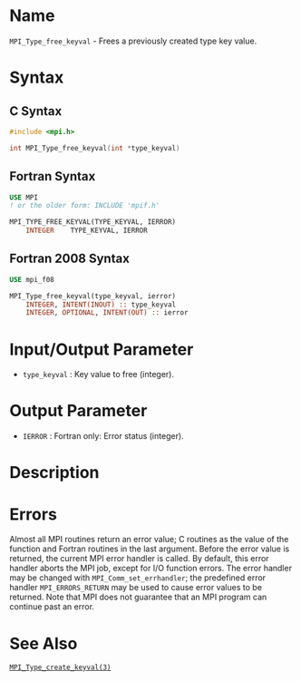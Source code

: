 # Name

`MPI_Type_free_keyval` - Frees a previously created type key value.

# Syntax

## C Syntax

```c
#include <mpi.h>

int MPI_Type_free_keyval(int *type_keyval)
```

## Fortran Syntax

```fortran
USE MPI
! or the older form: INCLUDE 'mpif.h'

MPI_TYPE_FREE_KEYVAL(TYPE_KEYVAL, IERROR)
    INTEGER    TYPE_KEYVAL, IERROR 
```

## Fortran 2008 Syntax

```fortran
USE mpi_f08

MPI_Type_free_keyval(type_keyval, ierror)
    INTEGER, INTENT(INOUT) :: type_keyval
    INTEGER, OPTIONAL, INTENT(OUT) :: ierror
```


# Input/Output Parameter

* `type_keyval` : Key value to free (integer).

# Output Parameter

* `IERROR` : Fortran only: Error status (integer).

# Description


# Errors

Almost all MPI routines return an error value; C routines as the value
of the function and Fortran routines in the last argument.
Before the error value is returned, the current MPI error handler is
called. By default, this error handler aborts the MPI job, except for
I/O function errors. The error handler may be changed with
`MPI_Comm_set_errhandler`; the predefined error handler `MPI_ERRORS_RETURN`
may be used to cause error values to be returned. Note that MPI does not
guarantee that an MPI program can continue past an error.

# See Also

[`MPI_Type_create_keyval(3)`](./?file=MPI_Type_create_keyval.md)
